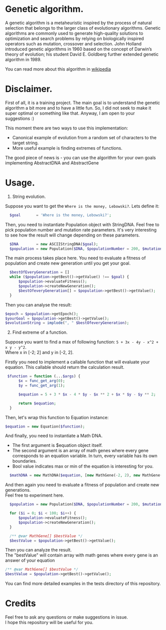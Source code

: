 # Genetic algorithm.
A genetic algorithm is a metaheuristic inspired by the process of natural selection that belongs to 
the larger class of evolutionary algorithms. Genetic algorithms are commonly used to generate high-quality
solutions to optimization and search problems by relying on biologically inspired operators such as mutation,
crossover and selection. John Holland introduced genetic algorithms in 1960 based on the concept of Darwin’s theory
of evolution; his student David E. Goldberg further extended genetic algorithm in 1989.

You can read more about this algorithm in [wikipedia](https://en.wikipedia.org/wiki/Genetic_algorithm)

# Disclaimer.
First of all, it is a training project. The main goal is to understand the genetic algorithm a bit more and to have a little fun.
So, I did not seek to make it super optimal or something like that. Anyway, I am open to your suggestions :)

This moment there are two ways to use this implementation:
* Canonical example of evolution from a random set of characters to the target string.
* More useful example is finding extremes of functions.

The good piece of news is - you can use the algorithm for your own goals implementing AbstractDNA and AbstractGene

# Usage.
1. String evolution.

Suppose you want to get the `Where is the money, Lebowski?`. Lets define it:
```php
  $goal       = 'Where is the money, Lebowski?';
```
Then, you need to instantiate Population object with StringDNA.
Feel free to pick population number and mutation rate parameters. 
It's very interesting to see how the result will change depending on these parameters.

```php
  $DNA        = new ASCIIStringDNA($goal);
  $population = new Population($DNA, $populationNumber = 200, $mutationRate = 0.1);
```

The main process takes place here. You need to evaluate a fitness of population and create new generation until you get your goal.

```php
  $bestOfEveryGeneration = []
  while ($population->getBest()->getValue() !== $goal) {
      $population->evaluateFitness();
      $population->createNewGeneration();
      $bestOfeveryGeneration[] = $population->getBest()->getValue();
  }
  ```

Then you can analyse the result:
```php
$epoch = $population->getEpoch();
$yourGoal = $population->getBest()->getValue();
$evolutionString = implode(", " $bestOfeveryGeneration);
```

2. Find extreme of a function.

Suppose you want to find a max of following function: `5 + 3x - 4y - x^2 + x y - y^2`.  
Where x in [-2; 2] and y in [-2, 2].


Firstly you need to implement a callable function that will evaluate your equation.
This callable should return the calculation result.

```php
 $function = function (...$args) {
      $x = func_get_arg(0);
      $y = func_get_arg(1);

      $equation = 5 + 3 * $x - 4 * $y - $x ** 2 + $x * $y - $y ** 2;

      return $equation;
  }
```
            
Then, let's wrap this function to Equation instance:
```php
$equation = new Equation($function);
```

And finally, you need to instantiate a Math DNA. 
* The first argument is $equation object itself.
* The second argument is an array of math genes where every gene corresponds to an equation variable.
In turn, every variable has its own boundaries.
* Bool value indicates max or min of the equation is interesting for you.
```php
  $mathDNA = new MathDNA($equation, [new MathGene(-2, 2), new MathGene(-2, 2)], true);
```
And then again you need to evaluate a fitness of population and create new generations.  
Feel free to experiment here.

```php
  $population = new Population($DNA, $populationNumber = 200, $mutationRate = 0.1);

  for ($i = 0; $i < 100; $i++) {
      $population->evaluateFitness();
      $population->createNewGeneration();
  }

  /** @var MathGene[] $bestValue */
  $bestValue = $population->getBest()->getValue();
```

Then you can analyze the result.  
The "bestValue" will contain array with math genes where every gene is an answer of your equation
```php
/** @var MathGene[] $bestValue */
$bestValue = $population->getBest()->getValue();
```
You can find more detailed examples in the tests directory of this repository.

# Credits
Feel free to ask any questions or make suggestions in issue.   
I hope this repository will be useful for you.
